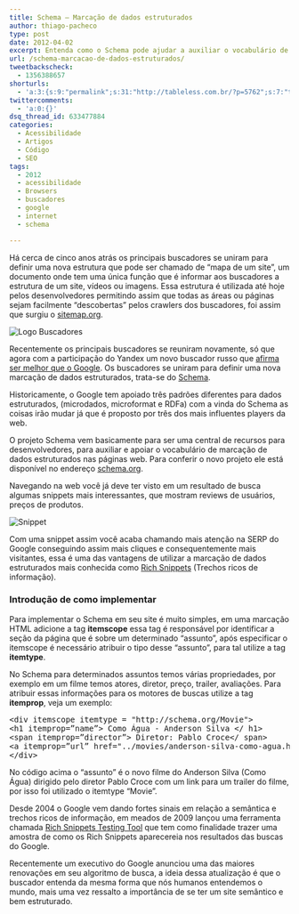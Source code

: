 ```yaml
---
title: Schema – Marcação de dados estruturados
author: thiago-pacheco
type: post
date: 2012-04-02
excerpt: Entenda como o Schema pode ajudar a auxiliar o vocabulário de marcação de dados em páginas web.
url: /schema-marcacao-de-dados-estruturados/
tweetbackscheck:
  - 1356388657
shorturls:
  - 'a:3:{s:9:"permalink";s:31:"http://tableless.com.br/?p=5762";s:7:"tinyurl";s:26:"http://tinyurl.com/7fklmwl";s:4:"isgd";s:19:"http://is.gd/efgqTs";}'
twittercomments:
  - 'a:0:{}'
dsq_thread_id: 633477884
categories:
  - Acessibilidade
  - Artigos
  - Código
  - SEO
tags:
  - 2012
  - acessibilidade
  - Browsers
  - buscadores
  - google
  - internet
  - schema

---
```

Há cerca de cinco anos atrás os principais buscadores se uniram para definir uma nova estrutura que pode ser chamado de “mapa de um site”, um documento onde tem uma única função que é informar aos buscadores a estrutura de um site, vídeos ou imagens. Essa estrutura é utilizada até hoje pelos desenvolvedores permitindo assim que todas as áreas ou páginas sejam facilmente “descobertas” pelos crawlers dos buscadores, foi assim que surgiu o <a href="http://sitemap.org/" target="_blank">sitemap.org</a>.

![Logo Buscadores][1]

Recentemente os principais buscadores se reuniram novamente, só que agora com a participação do Yandex um novo buscador russo que <a href="http://exame.abril.com.br/tecnologia/noticias/buscador-russo-yandex-afirma-ser-melhor-que-o-google" target="_blank">afirma ser melhor que o Google</a>. Os buscadores se uniram para definir uma nova marcação de dados estruturados, trata-se do <a href="http://schema.org/" target="_blank">Schema</a>.

Historicamente, o Google tem apoiado três padrões diferentes para dados estruturados, (microdados, microformat e RDFa) com a vinda do Schema as coisas irão mudar já que é proposto por três dos mais influentes players da web.

O projeto Schema vem basicamente para ser uma central de recursos para desenvolvedores, para auxiliar e apoiar o vocabulário de marcação de dados estruturados nas páginas web. Para conferir o novo projeto ele está disponível no endereço <a href="http://schema.org/" target="_blank">schema.org</a>.

Navegando na web você já deve ter visto em um resultado de busca algumas snippets mais interessantes, que mostram reviews de usuários, preços de produtos.

![Snippet][2]

Com uma snippet assim você acaba chamando mais atenção na SERP do Google conseguindo assim mais cliques e consequentemente mais visitantes, essa é uma das vantagens de utilizar a marcação de dados estruturados mais conhecida como <a href="http://www.seomonkey.com.br/rich-snippets/conheca-rich-snippets?utm_source=Tableless&utm_medium=GuestPost&utm_campaign=divulgacao-schema-rich-snippets" target="_blank">Rich Snippets</a> (Trechos ricos de informação).

### Introdução de como implementar

Para implementar o Schema em seu site é muito simples, em uma marcação HTML adicione a tag **itemscope** essa tag é responsável por identificar a seção da página que é sobre um determinado “assunto”, após especificar o itemscope é necessário atribuir o tipo desse “assunto”, para tal utilize a tag **itemtype**.

No Schema para determinados assuntos temos várias propriedades, por exemplo em um filme temos atores, diretor, preço, trailer, avaliações. Para atribuir essas informações para os motores de buscas utilize a tag **itemprop**, veja um exemplo:

<pre class="lang-html">&lt;div itemscope itemtype = "http://schema.org/Movie"&gt;
&lt;h1 itemprop=&rdquo;name&rdquo;&gt; Como &Aacute;gua - Anderson Silva &lt;/ h1&gt;
&lt;span itemprop=&rdquo;director&rdquo;&gt; Diretor: Pablo Croce&lt;/ span&gt;
&lt;a itemprop=&rdquo;url&rdquo; href="../movies/anderson-silva-como-agua.html"&gt;Trailer&lt;/ a&gt;
&lt;/div&gt;
</pre>

No código acima o “assunto” é o novo filme do Anderson Silva (Como Água) dirigido pelo diretor Pablo Croce com um link para um trailer do filme, por isso foi utilizado o itemtype “Movie”.

Desde 2004 o Google vem dando fortes sinais em relação a semântica e trechos ricos de informação, em meados de 2009 lançou uma ferramenta chamada [Rich Snippets Testing Tool][3] que tem como finalidade trazer uma amostra de como os Rich Snippets aparecereia nos resultados das buscas do Google.

Recentemente um executivo do Google anunciou uma das maiores renovações em seu algoritmo de busca, a ideia dessa atualização é que o buscador entenda da mesma forma que nós humanos entendemos o mundo, mais uma vez ressalto a importância de se ter um site semântico e bem estruturado.

 [1]: http://www.seomonkey.com.br/img/logos-buscadores.jpg
 [2]: http://www.seomonkey.com.br/img/snippets.jpg
 [3]: http://www.google.com/webmasters/tools/richsnippets